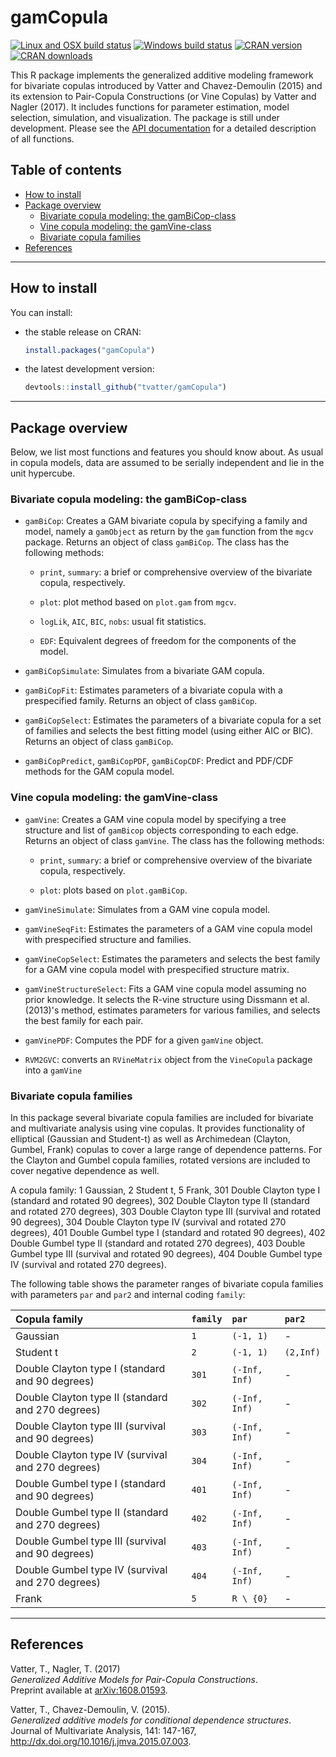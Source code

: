 gamCopula
=========

[![Linux and OSX build status](https://travis-ci.org/tvatter/gamCopula.svg?branch=master)](https://travis-ci.org/tvatter/gamCopula)
[![Windows build status](http://ci.appveyor.com/api/projects/status/github/tvatter/gamCopula?svg=true)](https://ci.appveyor.com/project/tvatter/gamCopula)
[![CRAN version](http://www.r-pkg.org/badges/version/gamCopula)](https://cran.r-project.org/package=gamCopula)
[![CRAN downloads](http://cranlogs.r-pkg.org/badges/gamCopula)](https://cran.r-project.org/package=gamCopula)

This R package implements the generalized additive modeling framework for bivariate
copulas introduced by Vatter and Chavez-Demoulin (2015) and its extension to 
Pair-Copula Constructions (or Vine Copulas) by Vatter and Nagler (2017). 
It includes functions for parameter estimation, model selection, simulation, 
and visualization. The package is still under development. Please see the [API documentation](https://tvatter.github.io/gamCopula/)
for a detailed description of all functions.

Table of contents
-----------------

- [How to install](#how-to-install)
- [Package overview](#package-overview)
	- [Bivariate copula modeling: the gamBiCop-class](#bivariate-copula-modeling-the-gambicop-class)
	- [Vine copula modeling: the gamVine-class](#vine-copula-modeling-the-gamvine-class)
	- [Bivariate copula families](#bivariate-copula-families)
- [References](#references)

------------------------------------------------------------------------

How to install
--------------


You can install:

-   the stable release on CRAN:

    ``` r
    install.packages("gamCopula")
    ```

-   the latest development version:

    ``` r
    devtools::install_github("tvatter/gamCopula")
    ```

------------------------------------------------------------------------

Package overview
----------------

Below, we list most functions and features you should know about. As usual in 
copula models, data are assumed to be serially independent and lie in the unit
hypercube. 

### Bivariate copula modeling: the gamBiCop-class

  * `gamBiCop`: Creates a GAM bivariate copula by specifying a family and model,
  namely a `gamObject` as return by the `gam` function from the `mgcv` package.
  Returns an object of class `gamBiCop`. The class has the following methods:
     
     * `print`, `summary`: a brief or comprehensive overview of the bivariate
        copula, respectively. 
            
     * `plot`: plot method based on `plot.gam` from `mgcv`.
     
     * `logLik`, `AIC`, `BIC`, `nobs`: usual fit statistics.
     
     * `EDF`: Equivalent degrees of freedom for the components of the model.
        
  * `gamBiCopSimulate`: Simulates from a bivariate GAM copula.

  * `gamBiCopFit`: Estimates parameters of a bivariate copula with a prespecified
    family. Returns an object of class `gamBiCop`.
     
  * `gamBiCopSelect`: Estimates the parameters of a bivariate copula for a set 
    of families and selects the best fitting model (using either AIC or BIC). 
    Returns an object of class `gamBiCop`.
    
  * `gamBiCopPredict`, `gamBiCopPDF`, `gamBiCopCDF`: Predict and PDF/CDF methods 
    for the GAM copula model.

### Vine copula modeling: the gamVine-class

  * `gamVine`: Creates a GAM vine copula model by specifying a tree structure and 
  list of `gamBicop` objects corresponding to each edge. Returns an object of 
  class `gamVine`. The class has the following methods:
    
    * `print`, `summary`: a brief or comprehensive overview of the bivariate
      copula, respectively. 
        
    * `plot`: plots based on `plot.gamBiCop`.

  * `gamVineSimulate`: Simulates from a GAM vine copula model.
      
  * `gamVineSeqFit`: Estimates the parameters of a GAM vine copula model with 
    prespecified structure and families.
    
  * `gamVineCopSelect`: Estimates the parameters and selects the best family for a
    GAM vine copula model with prespecified structure matrix.
    
  * `gamVineStructureSelect`: Fits a GAM vine copula model assuming no prior knowledge.
    It selects the R-vine structure using Dissmann et al. (2013)'s 
    method, estimates parameters for various families, and selects the best 
    family for each pair.

  * `gamVinePDF`: Computes the PDF for a given `gamVine` object.

  * `RVM2GVC`: converts an `RVineMatrix` object from the `VineCopula` package 
    into a `gamVine`

### Bivariate copula families

In this package several bivariate copula families are included for bivariate 
and multivariate analysis using vine copulas. It provides 
functionality of elliptical (Gaussian and Student-t) as well as Archimedean 
(Clayton, Gumbel, Frank) copulas to cover a large
range of dependence patterns. For the Clayton and Gumbel copula families,
rotated versions are included to cover negative dependence as well.

A copula family: 1 Gaussian, 2 Student t, 5 Frank, 301 Double Clayton type I (standard and rotated 90 degrees), 302 Double Clayton type II (standard and rotated 270 degrees), 303 Double Clayton type III (survival and rotated 90 degrees), 304 Double Clayton type IV (survival and rotated 270 degrees), 401 Double Gumbel type I (standard and rotated 90 degrees), 402 Double Gumbel type II (standard and rotated 270 degrees), 403 Double Gumbel type III (survival and rotated 90 degrees), 404 Double Gumbel type IV (survival and rotated 270 degrees).


The following table shows the parameter ranges of bivariate copula families with 
parameters `par` and `par2` and internal coding `family`:

| Copula family                                     | `family` | `par`         | `par2`       |
|:--------------------------------------------------|:---------|:--------------|:-------------|
| Gaussian                                          | `1`      | `(-1, 1)`     | -            |
| Student t                                         | `2`      | `(-1, 1)`     | `(2,Inf)`    |
| Double Clayton type I (standard and 90 degrees)   | `301`    | `(-Inf, Inf)` | -            |
| Double Clayton type II (standard and 270 degrees) | `302`    | `(-Inf, Inf)` | -            |
| Double Clayton type III (survival and 90 degrees) | `303`    | `(-Inf, Inf)` | -            |
| Double Clayton type IV (survival and 270 degrees) | `304`    | `(-Inf, Inf)` | -            |
| Double Gumbel type I (standard and 90 degrees)    | `401`    | `(-Inf, Inf)` | -            |
| Double Gumbel type II (standard and 270 degrees)  | `402`    | `(-Inf, Inf)` | -            |
| Double Gumbel type III (survival and 90 degrees)  | `403`    | `(-Inf, Inf)` | -            |
| Double Gumbel type IV (survival and 270 degrees)  | `404`    | `(-Inf, Inf)` | -            |
| Frank                                             | `5`      | `R \ {0}`     | -            |

------------------------------------------------------------------------

References
----------
Vatter, T., Nagler, T. (2017)  
*Generalized Additive Models for Pair-Copula Constructions*.  
Preprint available at [arXiv:1608.01593](https://arxiv.org/abs/1608.01593).

Vatter, T.,  Chavez-Demoulin, V. (2015).  
*Generalized additive models for conditional dependence structures*.  
Journal of Multivariate Analysis, 141: 147-167, http://dx.doi.org/10.1016/j.jmva.2015.07.003.
